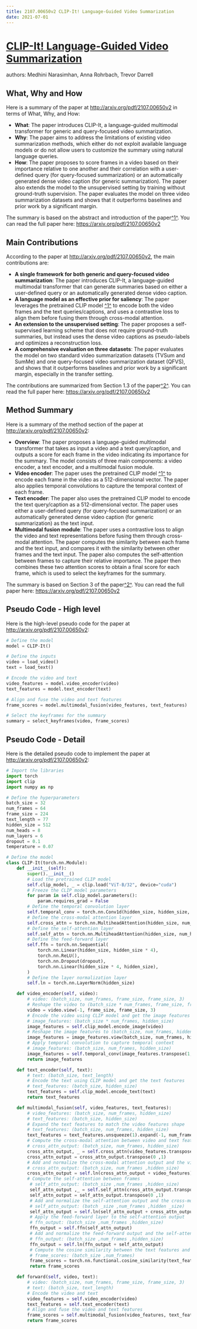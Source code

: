 ```yaml
---
title: 2107.00650v2 CLIP-It! Language-Guided Video Summarization
date: 2021-07-01
---
```


# [CLIP-It! Language-Guided Video Summarization](http://arxiv.org/abs/2107.00650v2)

authors: Medhini Narasimhan, Anna Rohrbach, Trevor Darrell


## What, Why and How

[1]: https://arxiv.org/pdf/2107.00650v2 "arXiv:2107.00650v2 [cs.CV] 8 Dec 2021"
[2]: https://arxiv.org/abs/2107.00650 "[2107.00650] CLIP-It! Language-Guided Video Summarization - arXiv.org"
[3]: https://arxiv.org/abs/2107.07651 "[2107.07651] Align before Fuse: Vision and Language Representation ..."

Here is a summary of the paper at http://arxiv.org/pdf/2107.00650v2 in terms of What, Why, and How:

- **What**: The paper introduces CLIP-It, a language-guided multimodal transformer for generic and query-focused video summarization.
- **Why**: The paper aims to address the limitations of existing video summarization methods, which either do not exploit available language models or do not allow users to customize the summary using natural language queries.
- **How**: The paper proposes to score frames in a video based on their importance relative to one another and their correlation with a user-defined query (for query-focused summarization) or an automatically generated dense video caption (for generic summarization). The paper also extends the model to the unsupervised setting by training without ground-truth supervision. The paper evaluates the model on three video summarization datasets and shows that it outperforms baselines and prior work by a significant margin.

The summary is based on the abstract and introduction of the paper[^1^][1]. You can read the full paper here: https://arxiv.org/pdf/2107.00650v2


## Main Contributions

[1]: https://arxiv.org/pdf/2107.00650v2 "arXiv:2107.00650v2 [cs.CV] 8 Dec 2021"
[2]: https://arxiv.org/abs/2107.00650 "[2107.00650] CLIP-It! Language-Guided Video Summarization - arXiv.org"
[3]: https://arxiv.org/abs/2107.07651 "[2107.07651] Align before Fuse: Vision and Language Representation ..."

According to the paper at http://arxiv.org/pdf/2107.00650v2, the main contributions are:

- **A single framework for both generic and query-focused video summarization**: The paper introduces CLIP-It, a language-guided multimodal transformer that can generate summaries based on either a user-defined query or an automatically generated dense video caption.
- **A language model as an effective prior for saliency**: The paper leverages the pretrained CLIP model [^1^][2] to encode both the video frames and the text queries/captions, and uses a contrastive loss to align them before fusing them through cross-modal attention.
- **An extension to the unsupervised setting**: The paper proposes a self-supervised learning scheme that does not require ground-truth summaries, but instead uses the dense video captions as pseudo-labels and optimizes a reconstruction loss.
- **A comprehensive evaluation on three datasets**: The paper evaluates the model on two standard video summarization datasets (TVSum and SumMe) and one query-focused video summarization dataset (QFVS), and shows that it outperforms baselines and prior work by a significant margin, especially in the transfer setting.

The contributions are summarized from Section 1.3 of the paper[^2^][1]. You can read the full paper here: https://arxiv.org/pdf/2107.00650v2


## Method Summary

[1]: https://arxiv.org/pdf/2107.00650v2 "arXiv:2107.00650v2 [cs.CV] 8 Dec 2021"
[2]: https://arxiv.org/abs/2107.00650 "[2107.00650] CLIP-It! Language-Guided Video Summarization - arXiv.org"
[3]: https://arxiv.org/abs/2107.07651 "[2107.07651] Align before Fuse: Vision and Language Representation ..."

Here is a summary of the method section of the paper at http://arxiv.org/pdf/2107.00650v2:

- **Overview**: The paper proposes a language-guided multimodal transformer that takes as input a video and a text query/caption, and outputs a score for each frame in the video indicating its importance for the summary. The model consists of three main components: a video encoder, a text encoder, and a multimodal fusion module.
- **Video encoder**: The paper uses the pretrained CLIP model [^1^][2] to encode each frame in the video as a 512-dimensional vector. The paper also applies temporal convolutions to capture the temporal context of each frame.
- **Text encoder**: The paper also uses the pretrained CLIP model to encode the text query/caption as a 512-dimensional vector. The paper uses either a user-defined query (for query-focused summarization) or an automatically generated dense video caption (for generic summarization) as the text input.
- **Multimodal fusion module**: The paper uses a contrastive loss to align the video and text representations before fusing them through cross-modal attention. The paper computes the similarity between each frame and the text input, and compares it with the similarity between other frames and the text input. The paper also computes the self-attention between frames to capture their relative importance. The paper then combines these two attention scores to obtain a final score for each frame, which is used to select the keyframes for the summary.

The summary is based on Section 3 of the paper[^2^][1]. You can read the full paper here: https://arxiv.org/pdf/2107.00650v2


## Pseudo Code - High level

Here is the high-level pseudo code for the paper at http://arxiv.org/pdf/2107.00650v2:

```python
# Define the model
model = CLIP-It()

# Define the inputs
video = load_video()
text = load_text()

# Encode the video and text
video_features = model.video_encoder(video)
text_features = model.text_encoder(text)

# Align and fuse the video and text features
frame_scores = model.multimodal_fusion(video_features, text_features)

# Select the keyframes for the summary
summary = select_keyframes(video, frame_scores)
```


## Pseudo Code - Detail

Here is the detailed pseudo code to implement the paper at http://arxiv.org/pdf/2107.00650v2:

```python
# Import the libraries
import torch
import clip
import numpy as np

# Define the hyperparameters
batch_size = 32
num_frames = 64
frame_size = 224
text_length = 77
hidden_size = 512
num_heads = 8
num_layers = 6
dropout = 0.1
temperature = 0.07

# Define the model
class CLIP-It(torch.nn.Module):
    def __init__(self):
        super().__init__()
        # Load the pretrained CLIP model
        self.clip_model, _ = clip.load("ViT-B/32", device="cuda")
        # Freeze the CLIP model parameters
        for param in self.clip_model.parameters():
            param.requires_grad = False
        # Define the temporal convolution layer
        self.temporal_conv = torch.nn.Conv1d(hidden_size, hidden_size, kernel_size=3, padding=1)
        # Define the cross-modal attention layer
        self.cross_attn = torch.nn.MultiheadAttention(hidden_size, num_heads, dropout)
        # Define the self-attention layer
        self.self_attn = torch.nn.MultiheadAttention(hidden_size, num_heads, dropout)
        # Define the feed-forward layer
        self.ffn = torch.nn.Sequential(
            torch.nn.Linear(hidden_size, hidden_size * 4),
            torch.nn.ReLU(),
            torch.nn.Dropout(dropout),
            torch.nn.Linear(hidden_size * 4, hidden_size),
        )
        # Define the layer normalization layer
        self.ln = torch.nn.LayerNorm(hidden_size)

    def video_encoder(self, video):
        # video: (batch_size, num_frames, frame_size, frame_size, 3)
        # Reshape the video to (batch_size * num_frames, frame_size, frame_size, 3)
        video = video.view(-1, frame_size, frame_size, 3)
        # Encode the video using CLIP model and get the image features
        # image_features: (batch_size * num_frames, hidden_size)
        image_features = self.clip_model.encode_image(video)
        # Reshape the image features to (batch_size, num_frames, hidden_size)
        image_features = image_features.view(batch_size, num_frames, hidden_size)
        # Apply temporal convolution to capture temporal context
        # image_features: (batch_size, num_frames, hidden_size)
        image_features = self.temporal_conv(image_features.transpose(1, 2)).transpose(1, 2)
        return image_features

    def text_encoder(self, text):
        # text: (batch_size, text_length)
        # Encode the text using CLIP model and get the text features
        # text_features: (batch_size, hidden_size)
        text_features = self.clip_model.encode_text(text)
        return text_features

    def multimodal_fusion(self, video_features, text_features):
        # video_features: (batch_size, num_frames, hidden_size)
        # text_features: (batch_size, hidden_size)
        # Expand the text features to match the video features shape
        # text_features: (batch_size, num_frames, hidden_size)
        text_features = text_features.unsqueeze(1).expand(-1, num_frames, -1)
        # Compute the cross-modal attention between video and text features
        # cross_attn_output: (batch_size, num_frames, hidden_size)
        cross_attn_output, _ = self.cross_attn(video_features.transpose(0, 1), text_features.transpose(0, 1), text_features.transpose(0 ,1))
        cross_attn_output = cross_attn_output.transpose(0 ,1)
        # Add and normalize the cross-modal attention output and the video features
        # cross_attn_output: (batch_size, num_frames ,hidden_size) 
        cross_attn_output = self.ln(cross_attn_output + video_features) 
        # Compute the self-attention between frames 
         # self_attn_output: (batch_size ,num_frames ,hidden_size) 
         self_attn_output ,_ = self.self_attn(cross_attn_output.transpose(0 ,1) ,cross_attn_output.transpose(0 ,1) ,cross_attn_output.transpose(0 ,1)) 
         self_attn_output = self_attn_output.transpose(0 ,1) 
         # Add and normalize the self-attention output and the cross-modal attention output 
         # self_attn_output: (batch _size ,num_frames ,hidden _size) 
         self_attn_output = self.ln(self_attn_output + cross_attn_output) 
         # Apply the feed-forward layer to the self-attention output 
         # ffn_output: (batch_size ,num_frames ,hidden_size) 
         ffn_output = self.ffn(self_attn_output) 
         # Add and normalize the feed-forward output and the self-attention output 
         # ffn_output: (batch_size ,num_frames ,hidden_size) 
         ffn_output = self.ln(ffn_output + self_attn_output) 
         # Compute the cosine similarity between the text features and the feed-forward output 
         # frame_scores: (batch_size ,num_frames) 
         frame_scores = torch.nn.functional.cosine_similarity(text_features ,ffn_output ,dim=-1) 
         return frame_scores

    def forward(self, video, text):
        # video: (batch_size, num_frames, frame_size, frame_size, 3)
        # text: (batch_size, text_length)
        # Encode the video and text
        video_features = self.video_encoder(video)
        text_features = self.text_encoder(text)
        # Align and fuse the video and text features
        frame_scores = self.multimodal_fusion(video_features, text_features)
        return frame_scores
```
